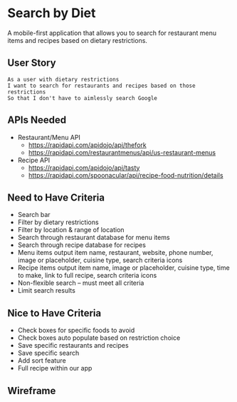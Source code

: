 # Search by Diet
A mobile-first application that allows you to search for restaurant menu items and recipes based on dietary restrictions.

## User Story
```
As a user with dietary restrictions
I want to search for restaurants and recipes based on those restrictions
So that I don't have to aimlessly search Google
```

## APIs Needed
* Restaurant/Menu API
   * https://rapidapi.com/apidojo/api/thefork
   * https://rapidapi.com/restaurantmenus/api/us-restaurant-menus
* Recipe API
   * https://rapidapi.com/apidojo/api/tasty
   * https://rapidapi.com/spoonacular/api/recipe-food-nutrition/details

## Need to Have Criteria
* Search bar
* Filter by dietary restrictions
* Filter by location & range of location
* Search through restaurant database for menu items
* Search through recipe database for recipes
* Menu items output item name, restaurant, website, phone number, image or placeholder, cuisine type, search criteria icons
* Recipe items output item name, image or placeholder, cuisine type, time to make, link to full recipe, search criteria icons
* Non-flexible search – must meet all criteria
* Limit search results

## Nice to Have Criteria
* Check boxes for specific foods to avoid
* Check boxes auto populate based on restriction choice
* Save specific restaurants and recipes
* Save specific search
* Add sort feature
* Full recipe within our app

## Wireframe
